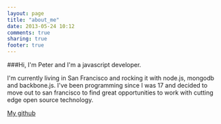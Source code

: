```yaml
---
layout: page
title: "about_me"
date: 2013-05-24 10:12
comments: true
sharing: true
footer: true
---
```



###Hi, I'm Peter and I'm a javascript developer.

I'm currently living in San Francisco and rocking it with node.js,
mongodb and backbone.js. I've been programming since I was 17 and decided
to move out to san francisco to find great opportunities to work with cutting
edge open source technology.


[My github](github.peterdecroos.com)





